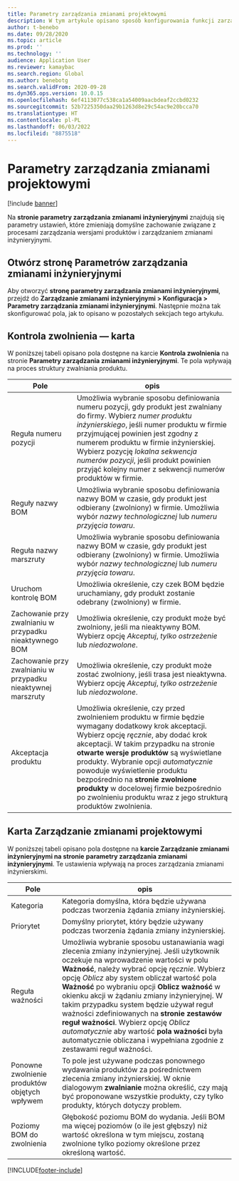 ```yaml
---
title: Parametry zarządzania zmianami projektowymi
description: W tym artykule opisano sposób konfigurowania funkcji zarządzania zmianą inżynieryjną wersji zapoznawczej aplikacji Microsoft Dynamics 365 Supply Chain Management.
author: t-benebo
ms.date: 09/28/2020
ms.topic: article
ms.prod: ''
ms.technology: ''
audience: Application User
ms.reviewer: kamaybac
ms.search.region: Global
ms.author: benebotg
ms.search.validFrom: 2020-09-28
ms.dyn365.ops.version: 10.0.15
ms.openlocfilehash: 6ef4113077c538ca1a54009aacbdeaf2ccbd0232
ms.sourcegitcommit: 52b7225350daa29b1263d8e29c54ac9e20bcca70
ms.translationtype: HT
ms.contentlocale: pl-PL
ms.lasthandoff: 06/03/2022
ms.locfileid: "8875518"
---
```

# <a name="engineering-change-management-parameters"></a>Parametry zarządzania zmianami projektowymi

[!include [banner](../includes/banner.md)]

Na **stronie parametry zarządzania zmianami inżynieryjnymi** znajdują się parametry ustawień, które zmieniają domyślne zachowanie związane z procesami zarządzania wersjami produktów i zarządzaniem zmianami inżynieryjnymi.

## <a name="open-the-engineering-change-management-parameters-page"></a>Otwórz stronę Parametrów zarządzania zmianami inżynieryjnymi

Aby otworzyć **stronę parametry zarządzania zmianami inżynieryjnymi**, przejdź do **Zarządzanie zmianami inżynieryjnymi \> Konfiguracja \> Parametry zarządzania zmianami inżynieryjnymi**. Następnie można tak skonfigurować pola, jak to opisano w pozostałych sekcjach tego artykułu.

## <a name="release-control-tab"></a>Kontrola zwolnienia — karta

W poniższej tabeli opisano pola dostępne na karcie **Kontrola zwolnienia** na stronie **Parametry zarządzania zmianami inżynieryjnymi**. Te pola wpływają na proces struktury zwalniania produktu.

| Pole | opis |
|---|---|
| Reguła numeru pozycji | Umożliwia wybranie sposobu definiowania numeru pozycji, gdy produkt jest zwalniany do firmy. Wybierz *numer produktu inżynierskiego*, jeśli numer produktu w firmie przyjmującej powinien jest zgodny z numerem produktu w firmie inżynierskiej. Wybierz pozycję *lokalna sekwencja numerów pozycji*, jeśli produkt powinien przyjąć kolejny numer z sekwencji numerów produktów w firmie. |
| Reguły nazwy BOM | Umożliwia wybranie sposobu definiowania nazwy BOM w czasie, gdy produkt jest odbierany (zwolniony) w firmie. Umożliwia wybór *nazwy technologicznej* lub *numeru przyjęcia towaru*. |
| Reguła nazwy marszruty | Umożliwia wybranie sposobu definiowania nazwy BOM w czasie, gdy produkt jest odbierany (zwolniony) w firmie. Umożliwia wybór *nazwy technologicznej* lub *numeru przyjęcia towaru*. |
| Uruchom kontrolę BOM | Umożliwia określenie, czy czek BOM będzie uruchamiany, gdy produkt zostanie odebrany (zwolniony) w firmie. |
| Zachowanie przy zwalnianiu w przypadku nieaktywnego BOM | Umożliwia określenie, czy produkt może być zwolniony, jeśli ma nieaktywny BOM. Wybierz opcję *Akceptuj*, *tylko ostrzeżenie* lub *niedozwolone*. |
| Zachowanie przy zwalnianiu w przypadku nieaktywnej marszruty | Umożliwia określenie, czy produkt może zostać zwolniony, jeśli trasa jest nieaktywna. Wybierz opcję *Akceptuj*, *tylko ostrzeżenie* lub *niedozwolone*.|
| Akceptacja produktu | Umożliwia określenie, czy przed zwolnieniem produktu w firmie będzie wymagany dodatkowy krok akceptacji. Wybierz opcję *ręcznie*, aby dodać krok akceptacji. W takim przypadku na stronie **otwarte wersje produktów** są wyświetlane produkty. Wybranie opcji *automatycznie* powoduje wyświetlenie produktu bezpośrednio na **stronie zwolnione produkty** w docelowej firmie bezpośrednio po zwolnieniu produktu wraz z jego strukturą produktów zwolnienia. |

## <a name="engineering-change-management-tab"></a>Karta Zarządzanie zmianami projektowymi

W poniższej tabeli opisano pola dostępne na **karcie Zarządzanie zmianami inżynieryjnymi na stronie** **parametry zarządzania zmianami inżynieryjnymi**. Te ustawienia wpływają na proces zarządzania zmianami inżynierskimi.

| Pole | opis |
|---|---|
| Kategoria | Kategoria domyślna, która będzie używana podczas tworzenia żądania zmiany inżynierskiej. |
| Priorytet | Domyślny priorytet, który będzie używany podczas tworzenia żądania zmiany inżynierskiej. |
| Reguła ważności | Umożliwia wybranie sposobu ustanawiania wagi zlecenia zmiany inżynieryjnej. Jeśli użytkownik oczekuje na wprowadzenie wartości w polu **Ważność**, należy wybrać opcję *ręcznie*. Wybierz opcję *Oblicz* aby system obliczał wartość pola **Ważność** po wybraniu opcji **Oblicz ważność** w okienku akcji w żądaniu zmiany inżynieryjnej. W takim przypadku system będzie używał reguł ważności zdefiniowanych na **stronie zestawów reguł ważności**. Wybierz opcję *Oblicz automatycznie* aby wartość **pola ważności** była automatycznie obliczana i wypełniana zgodnie z zestawami reguł ważności. |
| Ponowne zwolnienie produktów objętych wpływem | To pole jest używane podczas ponownego wydawania produktów za pośrednictwem zlecenia zmiany inżynierskiej. W oknie dialogowym **zwalnianie** można określić, czy mają być proponowane wszystkie produkty, czy tylko produkty, których dotyczy problem. |
| Poziomy BOM do zwolnienia | Głębokość poziomu BOM do wydania. Jeśli BOM ma więcej poziomów (o ile jest głębszy) niż wartość określona w tym miejscu, zostaną zwolnione tylko poziomy określone przez określoną wartość. |


[!INCLUDE[footer-include](../../includes/footer-banner.md)]